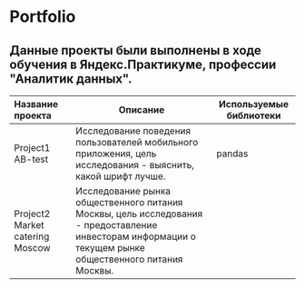 # Portfolio

## Данные проекты были выполнены в ходе обучения в Яндекс.Практикуме, профессии "Аналитик данных".

|Название проекта          	|Описание	                    |Используемые библиотеки       |
|:--------------------------|-----------------------------|------------------------------|
|Project1 AB-test     |Исследование поведения пользователей мобильного приложения, цель исследования - выяснить, какой шрифт лучше.|	pandas|
|Project2 Market catering Moscow|Исследование рынка общественного питания Москвы, цель исследования - предоставление инвесторам информации о текущем рынке общественного питания Москвы.|       |


